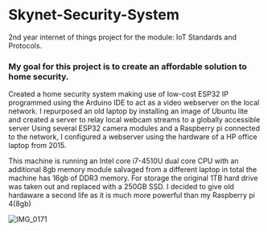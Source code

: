 # Skynet-Security-System

2nd year internet of things project for the module: IoT Standards and Protocols.
###  My goal for this project is to create an affordable solution to home security.
Created a home security system making use of low-cost ESP32 IP programmed using the Arduino IDE to act as a video webserver on the local network. I repurposed an old laptop by installing an image of Ubuntu lite and created a server to relay local webcam streams to a globally accessible server
Using several ESP32 camera modules and a Raspberry pi connected to the network, I configured a webserver using the hardware of a HP office laptop from 2015.


This machine is running an Intel core i7-4510U dual core CPU with an additional 8gb memory module salvaged from a different laptop
in total the machine has 16gb of DDR3 memory. For storage the original 1TB hard drive was taken out and replaced with a 250GB SSD.
I decided to give old hardaware a second life as it is much more powerful than my Raspberry pi 4(8gb) 

![IMG_0171](https://github.com/AndrewK0val/Skynet-Security-System/assets/91613044/9c414667-dc2b-46c6-9e82-693932d03885)

